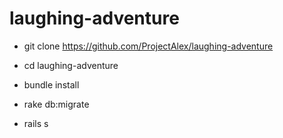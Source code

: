 laughing-adventure
==================


- git clone https://github.com/ProjectAlex/laughing-adventure

- cd laughing-adventure
- bundle install
- rake db:migrate
- rails s
